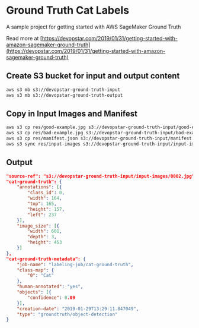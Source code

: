 # Ground Truth Cat Labels

A sample project for getting started with AWS SageMaker Ground Truth

Read more at [https://devopstar.com/2019/01/31/getting-started-with-amazon-sagemaker-ground-truth](https://devopstar.com/2019/01/31/getting-started-with-amazon-sagemaker-ground-truth)

## Create S3 bucket for input and output content

```bash
aws s3 mb s3://devopstar-ground-truth-input
aws s3 mb s3://devopstar-ground-truth-output
```

## Copy in Input Images and Manifest

```bash
aws s3 cp res/good-example.jpg s3://devopstar-ground-truth-input/good-example.jpg
aws s3 cp res/bad-example.jpg s3://devopstar-ground-truth-input/bad-example.jpg
aws s3 cp res/manifest.json s3://devopstar-ground-truth-input/manifest.json
aws s3 sync res/input-images s3://devopstar-ground-truth-input/input-images
```

## Output

```json
"source-ref": "s3://devopstar-ground-truth-input/input-images/0002.jpg",
"cat-ground-truth": {
    "annotations": [{
        "class_id": 0,
        "width": 164,
        "top": 165,
        "height": 157,
        "left": 237
    }],
    "image_size": [{
        "width": 601,
        "depth": 3,
        "height": 453
    }]
},
"cat-ground-truth-metadata": {
    "job-name": "labeling-job/cat-ground-truth",
    "class-map": {
        "0": "Cat"
    },
    "human-annotated": "yes",
    "objects": [{
        "confidence": 0.09
    }],
    "creation-date": "2019-01-29T13:29:11.847049",
    "type": "groundtruth/object-detection"
}
```
